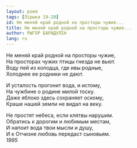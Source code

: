 ```yaml
---
layout: poem
tags: [Лірыка 19-20]
id: Не меняй край родной на просторы чужие...
title: Не меняй край родной на просторы чужие...
author: РЫГОР БАРАДУЛІН
lang: ru
---
```



Не меняй край родной на просторы чужие,  
На просторах чужих птицы гнезда не вьют.  
Воду пей из колодца, где ивы родные,  
Холоднее ее родники не дают.  

И усталость прогонит вода, и истому,  
На чужбине о родине милой тоску.  
Даже яблоко здесь сохраняет оскому,  
Краше нашей земли не видал на веку.  

Не простят небеса, если клятвы нарушим.  
Обратись к дорогим и любимым местам,  
И напоит вода твои мысли и душу,  
И к Отчизне любовь передаст сыновьям.  
*1995*  
